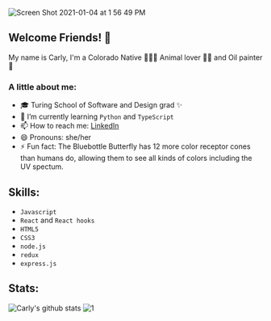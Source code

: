 ![Screen Shot 2021-01-04 at 1 56 49 PM](https://user-images.githubusercontent.com/61163743/103579099-f2c42800-4e94-11eb-948c-b377e03b6d50.png)

## Welcome Friends! 👋

My name is Carly, I'm a Colorado Native 🌲🍂🌺   Animal lover 🐹🐶   and Oil painter 🎨 

### A little about me:
- 🎓 Turing School of Software and Design grad ✨
- 🌱 I’m currently learning `Python` and `TypeScript`
- 📫 How to reach me: [LinkedIn](https://www.linkedin.com/in/carlyclift/)
- 😄 Pronouns: she/her
- ⚡ Fun fact: The Bluebottle Butterfly has 12 more color receptor cones than humans do, allowing them to see all kinds of colors including the UV spectum. 

## Skills:
- `Javascript`
- `React` and `React hooks`
- `HTML5`
- `CSS3`
- `node.js`
- `redux`
- `express.js`

## Stats:
![Carly's github stats](https://github-readme-stats.vercel.app/api?username=carlymclift&show_icons=true&theme=radical)
![1](https://github-readme-stats.vercel.app/api/top-langs/?username=carlymclift&theme=blue-green)
